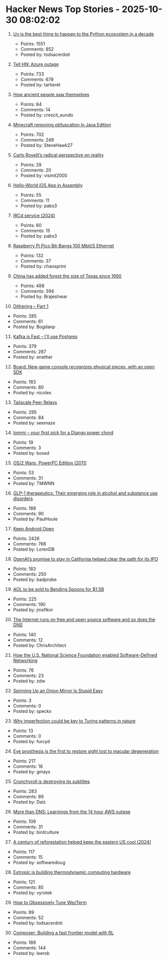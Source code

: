 # Hacker News Top Stories - 2025-10-30 08:02:02

1. [Uv is the best thing to happen to the Python ecosystem in a decade](https://emily.space/posts/251023-uv)
   - Points: 1551
   - Comments: 852
   - Posted by: todsacerdoti

2. [Tell HN: Azure outage](undefined)
   - Points: 733
   - Comments: 678
   - Posted by: tartieret

3. [How ancient people saw themselves](https://worldhistory.substack.com/p/how-ancient-people-saw-themselves)
   - Points: 84
   - Comments: 14
   - Posted by: crescit_eundo

4. [Minecraft removing obfuscation in Java Edition](https://www.minecraft.net/en-us/article/removing-obfuscation-in-java-edition)
   - Points: 702
   - Comments: 249
   - Posted by: SteveHawk27

5. [Carlo Rovelli’s radical perspective on reality](https://www.quantamagazine.org/carlo-rovellis-radical-perspective-on-reality-20251029/)
   - Points: 29
   - Comments: 20
   - Posted by: vismit2000

6. [Hello-World iOS App in Assembly](https://gist.github.com/nicolas17/966a03ce49f949dd17b0123415ef2e31)
   - Points: 55
   - Comments: 11
   - Posted by: pabs3

7. [IRCd service (2024)](https://example.fi/blog/ircd.html)
   - Points: 60
   - Comments: 15
   - Posted by: pabs3

8. [Raspberry Pi Pico Bit-Bangs 100 Mbit/S Ethernet](https://www.elektormagazine.com/news/rp2350-bit-bangs-100-mbit-ethernet)
   - Points: 132
   - Comments: 37
   - Posted by: chaosprint

9. [China has added forest the size of Texas since 1990](https://e360.yale.edu/digest/china-new-forest-report)
   - Points: 488
   - Comments: 394
   - Posted by: Brajeshwar

10. [Dithering – Part 1](https://visualrambling.space/dithering-part-1/)
   - Points: 285
   - Comments: 61
   - Posted by: Bogdanp

11. [Kafka is Fast – I'll use Postgres](https://topicpartition.io/blog/postgres-pubsub-queue-benchmarks)
   - Points: 379
   - Comments: 287
   - Posted by: enether

12. [Board: New game console recognizes physical pieces, with an open SDK](https://board.fun/)
   - Points: 183
   - Comments: 80
   - Posted by: nicoles

13. [Tailscale Peer Relays](https://tailscale.com/blog/peer-relays-beta)
   - Points: 295
   - Comments: 84
   - Posted by: seemaze

14. [Iommi – your first pick for a Django power chord](https://iommi.rocks/)
   - Points: 19
   - Comments: 3
   - Posted by: boxed

15. [OS/2 Warp, PowerPC Edition (2011)](https://www.os2museum.com/wp/os2-history/os2-warp-powerpc-edition/)
   - Points: 53
   - Comments: 31
   - Posted by: TMWNN

16. [GLP-1 therapeutics: Their emerging role in alcohol and substance use disorders](https://academic.oup.com/jes/article/9/11/bvaf141/8277723?login=false)
   - Points: 188
   - Comments: 90
   - Posted by: PaulHoule

17. [Keep Android Open](http://keepandroidopen.org/)
   - Points: 2426
   - Comments: 768
   - Posted by: LorenDB

18. [OpenAI’s promise to stay in California helped clear the path for its IPO](https://www.wsj.com/tech/ai/openais-promise-to-stay-in-california-helped-clear-the-path-for-its-ipo-3af1c31c)
   - Points: 183
   - Comments: 250
   - Posted by: badprobe

19. [AOL to be sold to Bending Spoons for $1.5B](https://www.axios.com/2025/10/29/aol-bending-spoons-deal)
   - Points: 225
   - Comments: 190
   - Posted by: jmsflknr

20. [The Internet runs on free and open source software and so does the DNS](https://www.icann.org/en/blogs/details/the-internet-runs-on-free-and-open-source-softwareand-so-does-the-dns-23-10-2025-en)
   - Points: 140
   - Comments: 12
   - Posted by: ChrisArchitect

21. [How the U.S. National Science Foundation enabled Software-Defined Networking](https://cacm.acm.org/federal-funding-of-academic-research/how-the-u-s-national-science-foundation-enabled-software-defined-networking/)
   - Points: 76
   - Comments: 23
   - Posted by: zdw

22. [Spinning Up an Onion Mirror Is Stupid Easy](https://flower.codes/2025/10/23/onion-mirror.html)
   - Points: 3
   - Comments: 0
   - Posted by: speckx

23. [Why imperfection could be key to Turing patterns in nature](https://arstechnica.com/science/2025/10/why-imperfection-could-be-key-to-turing-patterns-in-nature/)
   - Points: 13
   - Comments: 0
   - Posted by: furcyd

24. [Eye prosthesis is the first to restore sight lost to macular degeneration](https://med.stanford.edu/news/all-news/2025/10/eye-prosthesis.html)
   - Points: 217
   - Comments: 16
   - Posted by: gmays

25. [Crunchyroll is destroying its subtitles](https://daiz.moe/crunchyroll-is-destroying-its-subtitles-for-no-good-reason/)
   - Points: 283
   - Comments: 89
   - Posted by: Daiz

26. [More than DNS: Learnings from the 14 hour AWS outage](https://thundergolfer.com/blog/aws-us-east-1-outage-oct20)
   - Points: 109
   - Comments: 31
   - Posted by: birdculture

27. [A century of reforestation helped keep the eastern US cool (2024)](https://news.agu.org/press-release/a-century-of-reforestation-helped-keep-the-eastern-us-cool/)
   - Points: 117
   - Comments: 15
   - Posted by: softwaredoug

28. [Extropic is building thermodynamic computing hardware](https://extropic.ai/)
   - Points: 121
   - Comments: 85
   - Posted by: vyrotek

29. [How to Obsessively Tune WezTerm](https://rashil2000.me/blogs/tune-wezterm)
   - Points: 89
   - Comments: 52
   - Posted by: todsacerdoti

30. [Composer: Building a fast frontier model with RL](https://cursor.com/blog/composer)
   - Points: 189
   - Comments: 144
   - Posted by: leerob

